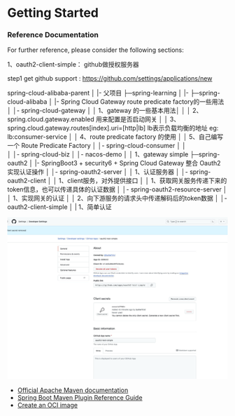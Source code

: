 # Getting Started

### Reference Documentation

For further reference, please consider the following sections:

1、oauth2-client-simple：
github做授权服务器

step1
get github support : https://github.com/settings/applications/new


spring-cloud-alibaba-parent
│ |- 父项目
├─spring-learning 
│ |- 
├─spring-cloud-alibaba 
│ |- Spring Cloud Gateway route predicate factory的一些用法
│ │- spring-cloud-gateway
│ │    1、gateway 的一些基本用法│
│ │    2、spring.cloud.gateway.enabled 用来配置是否启动网关
│ │    3、spring.cloud.gateway.routes[index].uri=[http|lb] lb表示负载均衡的地址 eg: lb:consumer-service
│ │    4、route predicate factory 的使用
│ │    5、自己编写一个 Route Predicate Factory
│ │- spring-cloud-consumer
│ │    
│ │- spring-cloud-biz
│ │- nacos-demo
│ │   1、gateway simple
├─spring-oauth2 
│ |- SpringBoot3 + security6 + Spring Cloud Gateway 整合 Oauth2 实现认证操作
│ │- spring-oauth2-server
│ │    1、认证服务器
│ │- spring-oauth2-client
│ │    1、client服务，对外提供接口
│ │    1、获取网关服务传递下来的token信息，也可以传递具体的认证数据
│ │- spring-oauth2-resource-server
│ │    1、实现网关的认证
│ │    2、向下游服务的请求头中传递解码后的token数据
│ │- oauth2-client-simple
│ |    1、简单认证



![img.png](spring-oauth2/oauth2-client-simple/img.png)
* [Official Apache Maven documentation](https://maven.apache.org/guides/index.html)
* [Spring Boot Maven Plugin Reference Guide](https://docs.spring.io/spring-boot/docs/3.2.0/maven-plugin/reference/html/)
* [Create an OCI image](https://docs.spring.io/spring-boot/docs/3.2.0/maven-plugin/reference/html/#build-image)

